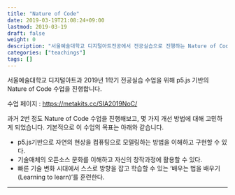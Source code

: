 ```yaml
---
title: "Nature of Code"
date: 2019-03-19T21:08:24+09:00
lastmod: 2019-03-19
draft: false
weight: 0
description: "서울예술대학교 디지털아트전공에서 전공실습으로 진행하는 Nature of Code"
categories: ["teachings"]
tags: []
---
```


서울예술대학교 디지털아트과 2019년 1학기 전공실습 수업을 위해 p5.js 기반의 Nature of Code 수업을 진행합니다.

수업 페이지 : https://metakits.cc/SIA2019NoC/

과거 2번 정도 Nature of Code 수업을 진행해보고, 몇 가지 개선 방법에 대해 고민하게 되었습니다.
기본적으로 이 수업의 목표는 아래와 같습니다.

 * p5.js기반으로 자연의 현상을 컴퓨팅으로 모델링하는 방법을 이해하고 구현할 수 있다.
 * 기술매체의 오픈소스 문화를 이해하고 자신의 창작과정에 활용할 수 있다.
 * 빠른 기술 변화 시대에서 스스로 방향을 잡고 학습할 수 있는 ‘배우는 법을 배우기 (Learning to learn)’를 훈련한다.

 ----
